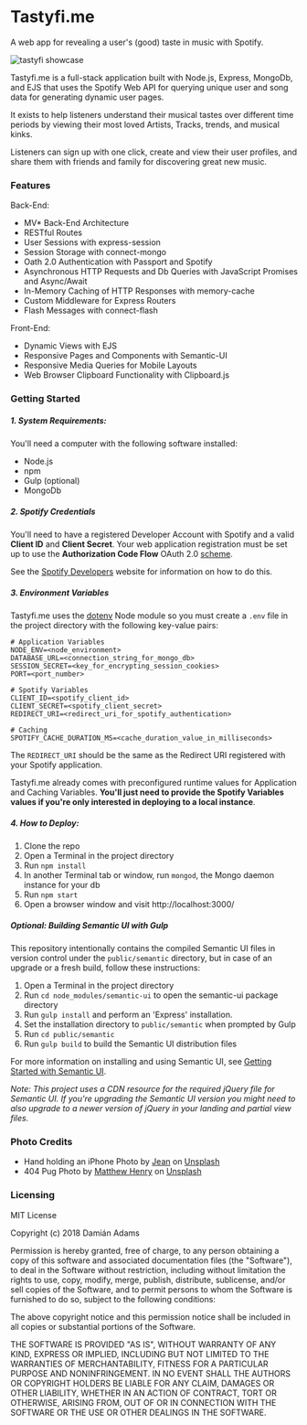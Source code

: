 # Tastyfi.me

A web app for revealing a user's (good) taste in music with Spotify.

![tastyfi showcase](public/images/tasty-showcase.gif)

Tastyfi.me is a full-stack application built with Node.js, Express, MongoDb, and EJS that uses the Spotify Web API for querying unique user and song data for generating dynamic user pages.

It exists to help listeners understand their musical tastes over different time periods by viewing their most loved Artists, Tracks, trends, and musical kinks.

Listeners can sign up with one click, create and view their user profiles, and share them with friends and family for discovering great new music.

### Features

Back-End:
* MV* Back-End Architecture
* RESTful Routes
* User Sessions with express-session
* Session Storage with connect-mongo
* Oath 2.0 Authentication with Passport and Spotify
* Asynchronous HTTP Requests and Db Queries with JavaScript Promises and Async/Await
* In-Memory Caching of HTTP Responses with memory-cache
* Custom Middleware for Express Routers
* Flash Messages with connect-flash

Front-End:
* Dynamic Views with EJS
* Responsive Pages and Components with Semantic-UI
* Responsive Media Queries for Mobile Layouts
* Web Browser Clipboard Functionality with Clipboard.js

### Getting Started

##### 1. System Requirements:

You'll need a computer with the following software installed:
* Node.js
* npm
* Gulp (optional)
* MongoDb

##### 2. Spotify Credentials

You'll need to have a registered Developer Account with Spotify and a valid **Client ID** and **Client Secret**. Your web application registration must be set up to use the **Authorization Code Flow** OAuth 2.0 [scheme](https://developer.spotify.com/documentation/general/guides/authorization-guide/).

See the [Spotify Developers](https://developer.spotify.com/) website for information on how to do this.

##### 3. Environment Variables

Tastyfi.me uses the [dotenv](https://www.npmjs.com/package/dotenv) Node module so you must create a `.env` file in the project directory with the following key-value pairs:

```
# Application Variables
NODE_ENV=<node_environment>
DATABASE_URL=<connection_string_for_mongo_db>
SESSION_SECRET=<key_for_encrypting_session_cookies>
PORT=<port_number>

# Spotify Variables
CLIENT_ID=<spotify_client_id>
CLIENT_SECRET=<spotify_client_secret>
REDIRECT_URI=<redirect_uri_for_spotify_authentication>

# Caching
SPOTIFY_CACHE_DURATION_MS=<cache_duration_value_in_milliseconds>
```

The `REDIRECT_URI` should be the same as the Redirect URI registered with your Spotify application.

Tastyfi.me already comes with preconfigured runtime values for Application and Caching Variables. **You'll just need to provide the Spotify Variables values if you're only interested in deploying to a local instance**.

##### 4. How to Deploy:

1. Clone the repo
2. Open a Terminal in the project directory
3. Run `npm install`
4. In another Terminal tab or window, run `mongod`, the Mongo daemon instance for your db
5. Run `npm start`
6. Open a browser window and visit http://localhost:3000/

##### Optional: Building Semantic UI with Gulp

This repository intentionally contains the compiled Semantic UI files in version control under the `public/semantic` directory, but in case of an upgrade or a fresh build, follow these instructions:

1. Open a Terminal in the project directory
2. Run `cd node_modules/semantic-ui` to open the semantic-ui package directory
3. Run `gulp install` and perform an 'Express' installation.
4. Set the installation directory to `public/semantic` when prompted by Gulp
5. Run `cd public/semantic`
6. Run `gulp build` to build the Semantic UI distribution files

For more information on installing and using Semantic UI, see [Getting Started with Semantic UI](https://semantic-ui.com/introduction/getting-started.html).

*Note: This project uses a CDN resource for the required jQuery file for Semantic UI. If you're upgrading the Semantic UI version you might need to also upgrade to a newer version of jQuery in your landing and partial view files.*

### Photo Credits

* Hand holding an iPhone Photo by [Jean](https://unsplash.com/photos/3NgcTH0CFJg?utm_source=unsplash&utm_medium=referral&utm_content=creditCopyText) on [Unsplash](https://unsplash.com/?utm_source=unsplash&utm_medium=referral&utm_content=creditCopyText)
* 404 Pug Photo by [Matthew Henry](https://unsplash.com/photos/hnYMacpvKZY?utm_source=unsplash&utm_medium=referral&utm_content=creditCopyText) on [Unsplash](https://unsplash.com/?utm_source=unsplash&utm_medium=referral&utm_content=creditCopyText)

### Licensing

MIT License

Copyright (c) 2018 Damián Adams

Permission is hereby granted, free of charge, to any person obtaining a copy
of this software and associated documentation files (the "Software"), to deal
in the Software without restriction, including without limitation the rights
to use, copy, modify, merge, publish, distribute, sublicense, and/or sell
copies of the Software, and to permit persons to whom the Software is
furnished to do so, subject to the following conditions:

The above copyright notice and this permission notice shall be included in all
copies or substantial portions of the Software.

THE SOFTWARE IS PROVIDED "AS IS", WITHOUT WARRANTY OF ANY KIND, EXPRESS OR
IMPLIED, INCLUDING BUT NOT LIMITED TO THE WARRANTIES OF MERCHANTABILITY,
FITNESS FOR A PARTICULAR PURPOSE AND NONINFRINGEMENT. IN NO EVENT SHALL THE
AUTHORS OR COPYRIGHT HOLDERS BE LIABLE FOR ANY CLAIM, DAMAGES OR OTHER
LIABILITY, WHETHER IN AN ACTION OF CONTRACT, TORT OR OTHERWISE, ARISING FROM,
OUT OF OR IN CONNECTION WITH THE SOFTWARE OR THE USE OR OTHER DEALINGS IN THE
SOFTWARE.
